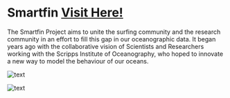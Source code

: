 # Smartfin [Visit Here!](https://smartfin.org)

The Smartfin Project aims to unite the surfing community and the research community in an effort to fill this gap in our oceanographic data. It began years ago with the collaborative vision of Scientists and Researchers working with the Scripps Institute of Oceanography, who hoped to innovate a new way to model the behaviour of our oceans. 

![text](https://github.com/hwanggit/Smartfin/blob/master/Images/longboard-smartfin-logo_web1920x1335.jpg)

![text](https://github.com/hwanggit/Smartfin/blob/master/Images/Screen%20Shot%202019-05-08%20at%202.01.41%20PM.png)



